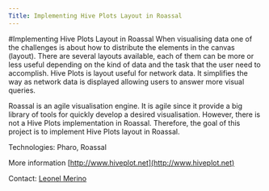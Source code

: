 ```yaml
---
Title: Implementing Hive Plots Layout in Roassal
---
```

#Implementing Hive Plots Layout in Roassal
When visualising data one of the challenges is about how to distribute the elements in the canvas (layout). There are several layouts available, each of them can be more or less useful depending on the kind of data and the task that the user need to accomplish. Hive Plots is layout useful for network data. It simplifies the way as network data is displayed allowing users to answer more visual queries.

Roassal is an agile visualisation engine. It is agile since it provide a big library of tools for quickly develop a desired visualisation. However, there is not a Hive Plots implementation in Roassal. Therefore, the goal of this project is to implement Hive Plots layout in Roassal.

Technologies: Pharo, Roassal

More information [http://www.hiveplot.net](http://www.hiveplot.net)

Contact: [Leonel Merino](%base_url%/staff/merino)
